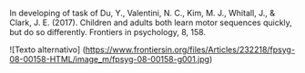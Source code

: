 In developing of task of Du, Y., Valentini, N. C., Kim, M. J., Whitall, J., & Clark, J. E. (2017). Children and adults both learn motor sequences quickly, but do so differently. Frontiers in psychology, 8, 158.

![Texto alternativo] (https://www.frontiersin.org/files/Articles/232218/fpsyg-08-00158-HTML/image_m/fpsyg-08-00158-g001.jpg)
